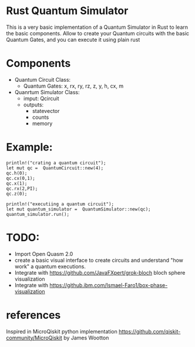 # Rust Quantum Simulator 

This is a very basic implementation of a Quantum Simulator in Rust to learn the basic components.
Allow to create your Quantum circuits with the basic Quantum Gates, and you can execute it using plain rust

# Components
- Quantum Circuit Class:
    - Quantum Gates: x, rx, ry, rz, z, y, h, cx, m
- Quanrtum Simulator Class: 
    - imput: Qcircuit
    - outputs: 
        - statevector
        - counts
        - memory

# Example:

    println!("crating a quantum circuit");
    let mut qc =  QuantumCircuit::new(4);
    qc.h(0);
    qc.cx(0,1);
    qc.x(1);
    qc.rx(2,PI);
    qc.z(0);
    
    println!("executiing a quantum circuit");
    let mut quantum_simulator =  QuantumSimulator::new(qc);
    quantum_simulator.run();


# TODO:
- Import Open Quasm 2.0
- create a basic visual interface to create circuits and understand "how work" a quantum executions.
- Integrate with https://github.com/JavaFXpert/grok-bloch bloch sphere visualization
- Integrate with https://github.ibm.com/Ismael-Faro1/box-phase-visualization

# references
Inspired in MicroQiskit python implementation https://github.com/qiskit-community/MicroQiskit by James Wootton